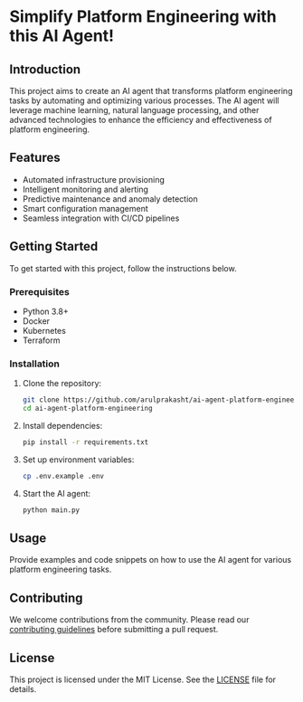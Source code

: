 # Simplify Platform Engineering with this AI Agent!

## Introduction
This project aims to create an AI agent that transforms platform engineering tasks by automating and optimizing various processes. The AI agent will leverage machine learning, natural language processing, and other advanced technologies to enhance the efficiency and effectiveness of platform engineering.

## Features
- Automated infrastructure provisioning
- Intelligent monitoring and alerting
- Predictive maintenance and anomaly detection
- Smart configuration management
- Seamless integration with CI/CD pipelines

## Getting Started
To get started with this project, follow the instructions below.

### Prerequisites
- Python 3.8+
- Docker
- Kubernetes
- Terraform

### Installation
1. Clone the repository:
   ```sh
   git clone https://github.com/arulprakasht/ai-agent-platform-engineering.git
   cd ai-agent-platform-engineering
   ```

2. Install dependencies:
   ```sh
   pip install -r requirements.txt
   ```

3. Set up environment variables:
   ```sh
   cp .env.example .env
   ```

4. Start the AI agent:
   ```sh
   python main.py
   ```

## Usage
Provide examples and code snippets on how to use the AI agent for various platform engineering tasks.

## Contributing
We welcome contributions from the community. Please read our [contributing guidelines](CONTRIBUTING.md) before submitting a pull request.

## License
This project is licensed under the MIT License. See the [LICENSE](LICENSE) file for details.
